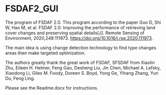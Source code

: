 # FSDAF2_GUI
The program of FSDAF 2.0.
This program according to the paper Guo D, Shi W, Hao M, et al. FSDAF 2.0: Improving the performance of retrieving land cover changes and preserving spatial details[J]. Remote Sensing of Environment, 2020,248:111973. https://doi.org/10.1016/j.rse.2020.111973. 

The main idea is using change detection technology to find type changes areas then make targeted optimization.

The authors greatly thank the great work of FSDAF, SFSDAF from Xiaolin Zhu, Eileen H. Helmer, Feng Gao, Desheng Liu, Jin Chen, Michael A. Lefsky, Xiaodong Li, Giles M. Foody, Doreen S. Boyd, Yong Ge, Yihang Zhang, Yun Du, Feng Ling.

Please see the Readme.docx for instructions.
